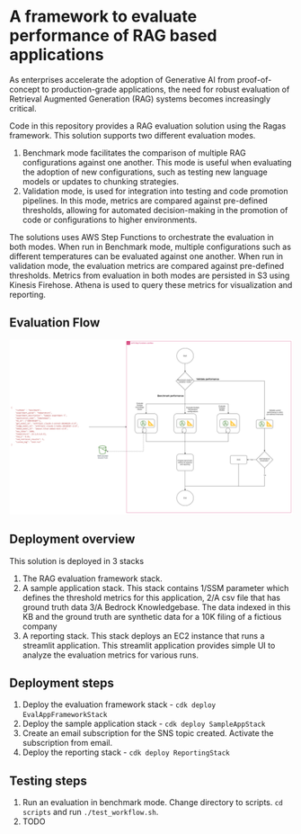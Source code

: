 # A framework to evaluate performance of RAG based applications

As enterprises accelerate the adoption of Generative AI from proof-of-concept to production-grade applications, the need for robust evaluation of Retrieval Augmented Generation (RAG) systems becomes increasingly critical.

Code in this repository provides a RAG evaluation solution using the Ragas framework. This solution supports two different evaluation modes. 

1. Benchmark mode facilitates the comparison of multiple RAG configurations against one another. This mode is useful when evaluating the adoption of new configurations, such as testing new language models or updates to chunking strategies. 
2. Validation mode, is used for integration into testing and code promotion pipelines. In this mode, metrics are compared against pre-defined thresholds, allowing for automated decision-making in the promotion of code or configurations to higher environments.

The solutions uses AWS Step Functions to orchestrate the evaluation in both modes. When run in Benchmark mode, multiple configurations such as different temperatures can be evaluated against one another. When run in validation mode, the evaluation metrics are compared against pre-defined thresholds. Metrics from evaluation in both modes are persisted in S3 using Kinesis Firehose. Athena is used to query these metrics for visualization and reporting.

## Evaluation Flow

![EvaluationFlow-Page-1](EvaluationFlow-Page-1.png)

## Deployment overview
This solution is deployed in 3 stacks
1. The RAG evaluation framework stack. 
1. A sample application stack. This stack contains 1/SSM parameter which defines the threshold metrics for this application, 2/A csv file that has ground truth data 3/A Bedrock Knowledgebase. The data indexed in this KB and the ground truth are synthetic data for a 10K filing of a fictious company
1. A reporting stack. This stack deploys an EC2 instance that runs a streamlit application. This streamlit application provides simple UI to analyze the evaluation metrics for various runs.

## Deployment steps
1. Deploy the evaluation framework stack - `cdk deploy EvalAppFrameworkStack`
1. Deploy the sample application stack - `cdk deploy SampleAppStack`
1. Create an email subscription for the SNS topic created. Activate the subscription from email.
1. Deploy the reporting stack - `cdk deploy ReportingStack`

## Testing steps
1. Run an evaluation in benchmark mode. Change directory to scripts. `cd scripts` and run `./test_workflow.sh`.
1. TODO

